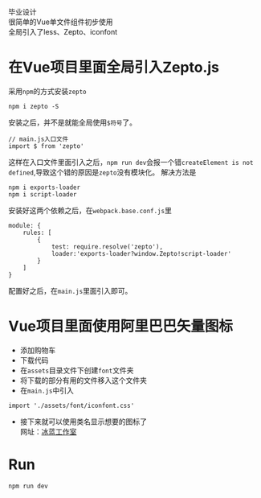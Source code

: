 毕业设计\
很简单的Vue单文件组件初步使用\
全局引入了less、Zepto、iconfont
# 在Vue项目里面全局引入Zepto.js
采用`npm`的方式安装`zepto`
```
npm i zepto -S
```
安装之后，并不是就能全局使用`$符号`了。
```
// main.js入口文件
import $ from 'zepto'
```
这样在入口文件里面引入之后，`npm run dev`会报一个错`createElement is not defined`,导致这个错的原因是`zepto`没有模块化。
解决方法是
```
npm i exports-loader
npm i script-loader
```
安装好这两个依赖之后，在`webpack.base.conf.js`里
```
module: {
    rules: [
        {
            test: require.resolve('zepto'),
            loader:'exports-loader?window.Zepto!script-loader'
        }
    ]
}
```
配置好之后，在`main.js`里面引入即可。
# Vue项目里面使用阿里巴巴矢量图标
- 添加购物车
- 下载代码
- 在`assets`目录文件下创建`font`文件夹
- 将下载的部分有用的文件移入这个文件夹
- 在`main.js`中引入
```
import './assets/font/iconfont.css'
```
- 接下来就可以使用类名显示想要的图标了\
网址：[冰蓝工作室](http://www.binglan.org/)

# Run
`npm run dev`
